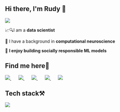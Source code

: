 
<h2 align="left">
Hi there, I'm Rudy 👋
</h2>

![](https://komarev.com/ghpvc/?username=rudyvdbrink&color=brightgreen&base=12890)


<div align="left">
 
📈🔍I am a **data scientist** 

🧠 I have a background in **computational neuroscience**

🤖 **I enjoy building socially responsible ML models**
 

<h2 align="left">
Find me here🔗
</h2>

<div align="left"> 
<a href="https://www.linkedin.com/in/rudy-van-den-brink-3301b5283/" target="_blank">
    <img src="https://img.shields.io/badge/LinkedIn-0077B5?style=for-the-badge&logo=linkedin&logoColor=white" target="_blank" /> 
  </a>
  &nbsp&nbsp;&nbsp;&nbsp;&nbsp;
  <a href="https://www.brinkdatascience.com/" target="_blank">
     <img src="https://img.shields.io/badge/Website-FF5722?style=for-the-badge&logo=todoist&logoColor=white" target="_blank" /> 
  </a>
  &nbsp;&nbsp;&nbsp;&nbsp;&nbsp;
  <a href="https://www.dropbox.com/s/vza0nrf7m3xru3n/CV_vandenBrink.pdf?dl=1" target="_blank">
     <img src="https://img.shields.io/badge/Full CV-333333?style=for-the-badge&logo=read.cv&logoColor=white" target="_blank" /> 
  </a>
  &nbsp;&nbsp;&nbsp;&nbsp;&nbsp;
  <a href="https://bsky.app/profile/rudyvdbrink.bsky.social" target="_blank">
     <img src="https://img.shields.io/badge/Bluesky-0077B5?style=for-the-badge&logo=Bluesky&logoColor=white" target="_blank" /> 
  </a>
  &nbsp;&nbsp;&nbsp;&nbsp;&nbsp;
  <a href="https://scholar.google.com/citations?user=gKseug0AAAAJ&hl=de" target="_blank">
     <img src="https://img.shields.io/badge/Scholar-334333?style=for-the-badge&logo=google scholar&logoColor=white" target="_blank" /> 
  </a>
</div>

<h2 align="left">
Tech stack⚒️
</h2>

<div align="left">
    <img src="https://skillicons.dev/icons?i=python,matlab,bash,mysql,vscode,github,git,linux,tensorflow,pytorch,sklearn" /><br>
</div>

